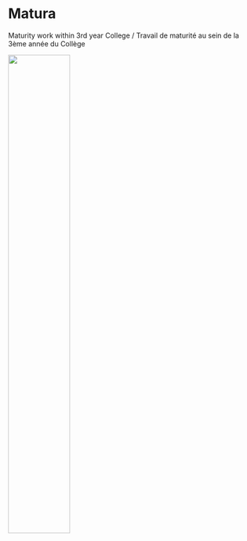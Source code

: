 # Matura
Maturity work within 3rd year College / Travail de maturité au sein de la 3ème année du Collège


[<img src="https://i.ytimg.com/vi/Hc79sDi3f0U/maxresdefault.jpg" width="50%">](https://www.youtube.com/watch?v=Hc79sDi3f0U "Now in Android: 55")
